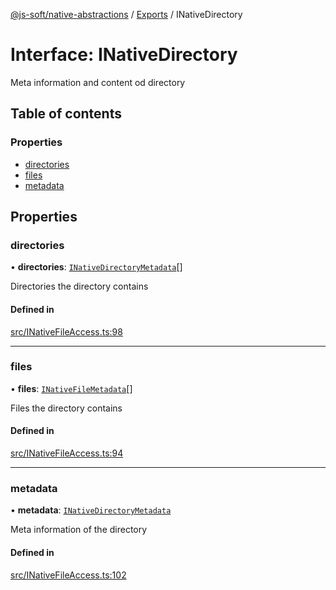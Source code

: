 [@js-soft/native-abstractions](../README.md) / [Exports](../modules.md) / INativeDirectory

# Interface: INativeDirectory

Meta information and content od directory

## Table of contents

### Properties

- [directories](INativeDirectory.md#directories)
- [files](INativeDirectory.md#files)
- [metadata](INativeDirectory.md#metadata)

## Properties

### directories

• **directories**: [`INativeDirectoryMetadata`](INativeDirectoryMetadata.md)[]

Directories the directory contains

#### Defined in

[src/INativeFileAccess.ts:98](https://github.com/js-soft/ts-native-access/blob/2235f5c/packages/abstractions/src/INativeFileAccess.ts#L98)

___

### files

• **files**: [`INativeFileMetadata`](INativeFileMetadata.md)[]

Files the directory contains

#### Defined in

[src/INativeFileAccess.ts:94](https://github.com/js-soft/ts-native-access/blob/2235f5c/packages/abstractions/src/INativeFileAccess.ts#L94)

___

### metadata

• **metadata**: [`INativeDirectoryMetadata`](INativeDirectoryMetadata.md)

Meta information of the directory

#### Defined in

[src/INativeFileAccess.ts:102](https://github.com/js-soft/ts-native-access/blob/2235f5c/packages/abstractions/src/INativeFileAccess.ts#L102)
